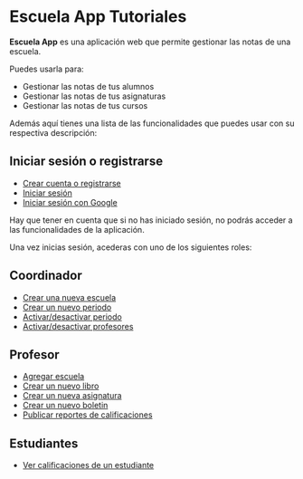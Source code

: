 # Escuela App Tutoriales

**Escuela App** es una aplicación web que permite gestionar las notas de una escuela.

Puedes usarla para:

- Gestionar las notas de tus alumnos
- Gestionar las notas de tus asignaturas
- Gestionar las notas de tus cursos

<!-- Puedes ver tutoriales en vídeo en nuestra [página de Youtube](https://www.youtube.com/channel/U). Puedes contactarnos a nuestro correo electrónico [](mailto:). Si tienes alguna duda o sugerencia, no dudes en contactarnos. -->

Además aquí tienes una lista de las funcionalidades que puedes usar con su respectiva descripción:

## Iniciar sesión o registrarse

- [Crear cuenta o registrarse](auth/signin.md)
- [Iniciar sesión](auth/login.md)
- [Iniciar sesión con Google](auth/signin-google.md)

Hay que tener en cuenta que si no has iniciado sesión, no podrás acceder a las funcionalidades de la aplicación.

Una vez inicias sesión, acederas con uno de los siguientes roles:

## Coordinador

- [Crear una nueva escuela](coordinator/create-school.md)
- [Crear un nuevo periodo](coordinator/create-period.md)
- [Activar/desactivar periodo](coordinator/toggle-period.md)
- [Activar/desactivar profesores](coordinator/toggle-teachers.md)

## Profesor

- [Agregar escuela](teacher/add-school.md)
- [Crear un nuevo libro](teacher/create-book.md)
- [Crear un nueva asignatura](teacher/create-subject.md)
- [Crear un nuevo boletin](teacher/create-bolletin.md)
- [Publicar reportes de calificaciones](teacher/publish-report.md)

## Estudiantes

- [Ver calificaciones de un estudiante](student/student-grades.md)
